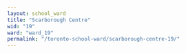 ```yaml
---
layout: school_ward
title: "Scarborough Centre"
wid: "19"
ward: "ward_19"
permalink: "/toronto-school-ward/scarborough-centre-19/"
---
```

